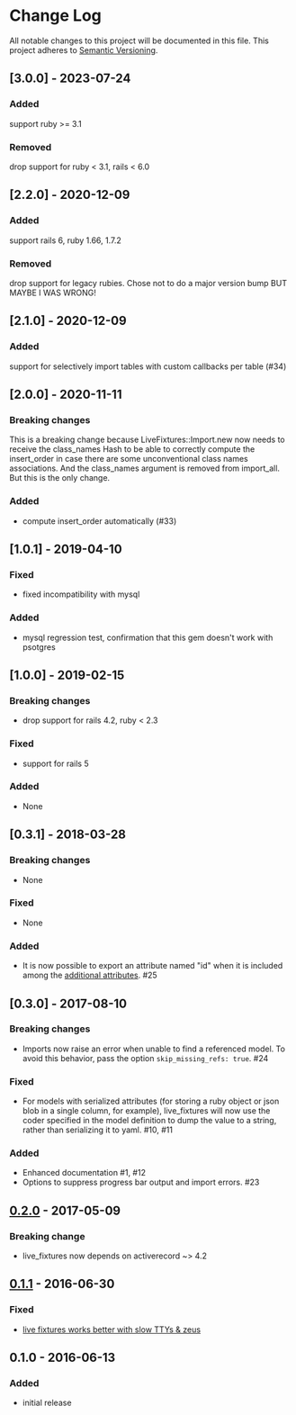 # Change Log
All notable changes to this project will be documented in this file.
This project adheres to [Semantic Versioning](http://semver.org/).

## [3.0.0] - 2023-07-24
### Added
support ruby >= 3.1

### Removed
drop support for ruby < 3.1, rails < 6.0

## [2.2.0] - 2020-12-09
### Added
support rails 6, ruby 1.66, 1.7.2

### Removed
drop support for legacy rubies. Chose not to do a major version bump BUT MAYBE I WAS WRONG!


## [2.1.0] - 2020-12-09
### Added
support for selectively import tables with custom callbacks per table (#34)

## [2.0.0] - 2020-11-11
### Breaking changes
This is a breaking change because LiveFixtures::Import.new now needs to receive the class_names Hash to be able to correctly compute the insert_order in case there are some unconventional class names associations. And the class_names argument is removed from import_all. But this is the only change.

### Added
  - compute insert_order automatically (#33)

## [1.0.1] - 2019-04-10
### Fixed
  - fixed incompatibility with mysql

### Added
  - mysql regression test, confirmation that this gem doesn't work with psotgres

## [1.0.0] - 2019-02-15
### Breaking changes
 - drop support for rails 4.2, ruby < 2.3

### Fixed
 - support for rails 5

### Added
 - None

## [0.3.1] - 2018-03-28
### Breaking changes
 - None

### Fixed
 - None

### Added
 - It is now possible to export an attribute named "id" when it is included among the [additional attributes](https://github.com/NoRedInk/live_fixtures/tree/3868aaddbeb1c0174261673855610c4f8d9e7842#additional-attributes). #25

## [0.3.0] - 2017-08-10
### Breaking changes
 - Imports now raise an error when unable to find a referenced model.
   To avoid this behavior, pass the option `skip_missing_refs: true`. #24

### Fixed
 - For models with serialized attributes (for storing a ruby object or json blob in a single column, for example), live_fixtures will now use the coder specified in the model definition to dump the value to a string, rather than serializing it to yaml. #10, #11

### Added
 - Enhanced documentation #1, #12
 - Options to suppress progress bar output and import errors. #23

## [0.2.0] - 2017-05-09
### Breaking change
- live_fixtures now depends on activerecord ~> 4.2

[0.2.0]: https://github.com/NoRedInk/live_fixtures/compare/v0.1.1...v0.2.0

## [0.1.1] - 2016-06-30
### Fixed
- [live fixtures works better with slow TTYs & zeus](https://github.com/NoRedInk/live_fixtures/pull/4)

[0.1.1]: https://github.com/NoRedInk/live_fixtures/compare/v0.1.0...v0.1.1

## 0.1.0 - 2016-06-13
### Added
- initial release
